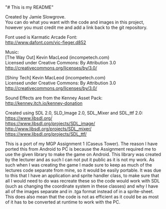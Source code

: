 "# This is my README"  
  
Created by Jamie Slowgrove.  
You can do what you want with the code and images in this project, however you must credit me and add a link back to the git repository.  
  
Font used is Karmatic Arcade Font:  
http://www.dafont.com/vic-fieger.d852  
  
Music:  
[The Way Out] Kevin MacLeod (incompetech.com)  
Licensed under Creative Commons: By Attribution 3.0  
http://creativecommons.org/licenses/by/3.0/  
  
[Shiny Tech] Kevin MacLeod (incompetech.com)  
Licensed under Creative Commons: By Attribution 3.0  
http://creativecommons.org/licenses/by/3.0/  
  
Sound Effects are from the Kenney Asset Pack:  
http://kenney.itch.io/kenney-donation  
  
Created using SDL 2.0, SLD_Image 2.0, SDL_Mixer and SDL_ttf 2.0:  
https://www.libsdl.org/  
https://www.libsdl.org/projects/SDL_image/  
http://www.libsdl.org/projects/SDL_mixer/  
https://www.libsdl.org/projects/SDL_ttf/  
  
This is a port of my MGP Assignment 1 (Caseus Tower). The reason I have ported this from Android to PC is because the Assignment required me to use the
given library to make the game on Android. This library was created by the lecturer and as such I can not put it public as it is not my work. As such when
I was creating the game I made sure to keep as much of the lectures code separate from mine, so it would be easily portable. It was due to this that I have
an application and sprite handler class, to make sure that all I would need to do was recreate these so the code would work with SDL (such as changing the 
coordinate system in these classes) and why I have all of the images separate and in .tga format instead of in a sprite-sheet. This does also mean that the 
code is not as efficient as it could be as most of it has to be converted at runtime to work with the PC.
